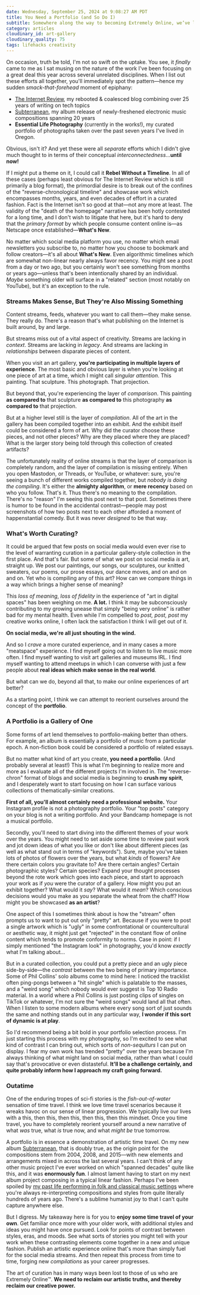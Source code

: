 ```yaml
---
date: Wednesday, September 25, 2024 at 9:08:27 AM PDT
title: You Need a Portfolio (and So Do I)
subtitle: Somewhere along the way to becoming Extremely Online, we’ve lost the art of curation. It’s time to reclaim our artistic truths.
category: articles
cloudinary_id: art-gallery
cloudinary_quality: 75
tags: lifehacks creativity
---
```


On occasion, truth be told, I'm not so swift on the uptake. You see, it _finally_ came to me as I sat musing on the nature of the work I've been focusing on a great deal this year across several unrelated disciplines. When I list out these efforts all together, you'll immediately spot the pattern—hence my sudden _smack-that-forehead_ moment of epiphany:

* [The Internet Review](https://theinternet.review), my rebooted & coalesced blog combining over 25 years of writing on tech topics
* [Subterranean](https://yarred.bandcamp.com/album/subterranean), my album release of  newly-freshened electronic music compositions spanning 20 years
* **Essential Life Photography** (currently in the works!), my curated portfolio of photographs taken over the past seven years I've lived in Oregon.

Obvious, isn't it? And yet these were all _separate_ efforts which I didn't give much thought to in terms of their conceptual _interconnectedness_…**until now!**

If I might put a theme on it, I could call it **Rebel Without a Timeline**. In all of these cases (perhaps least obvious for The Internet Review which is still primarily a blog format), the primordial desire is to break out of the confines of the "reverse-chronological timeline" and showcase work which encompasses months, years, and even decades of effort in a curated fashion. Fact is the Internet isn't so good at that—not any more at least. The validity of the "death of the homepage" narrative has been hotly contested for a long time, and I don't wish to litigate that here, but it's hard to deny that the _primary format_ by which people consume content online is—as Netscape once established—**What's New**.

No matter which social media platform you use, no matter which email newsletters you subscribe to, no matter how you choose to bookmark and follow creators—it's all about **What's New**. Even algorithmic timelines which are somewhat non-linear nearly always favor recency. You might see a post from a day or two ago, but you certainly won't see something from months or years ago—unless that's been intentionally shared by an individual. _Maybe_ something older will surface in a "related" section (most notably on YouTube), but it's an exception to the rule.

### Streams Makes Sense, But They're Also Missing Something

Content streams, feeds, whatever you want to call them—they make sense. They really do. There's a reason that's what publishing on the Internet is built around, by and large.

But streams miss out of a vital aspect of creativity. Streams are lacking in _context_. Streams are lacking in _legacy_. And streams are lacking in _relationships_ between disparate pieces of content.

When you visit an art gallery, **you're participating in multiple layers of experience**. The most basic and obvious layer is when you're looking at one piece of art at a time, which I might call _singular attention_. This painting. That sculpture. This photograph. That projection.

But beyond that, you're experiencing the layer of _comparison_. This painting **as compared to** that sculpture **as compared to** this photography **as compared to** that projection.

But at a higher level still is the layer of _compilation_. All of the art in the gallery has been compiled together into an exhibit. And the exhibit itself could be considered a form of art. Why did the curator choose these pieces, and not other pieces? Why are they placed where they are placed? What is the larger story being told through this collection of created artifacts?

The unfortunately reality of online streams is that the layer of comparison is completely random, and the layer of compilation is missing entirely. When you open Mastodon, or Threads, or YouTube, or whatever: sure, you're seeing a bunch of different works compiled together, but _nobody is doing the compiling_. It's either the **almighty algorithm**, or **mere recency** based on who you follow. That's it. Thus there's no meaning to the compilation. There's no "reason" I'm seeing this post next to that post. Sometimes there is humor to be found in the accidental contrast—people may post screenshots of how two posts next to each other afforded a moment of happenstantial comedy. But it was never _designed_ to be that way.

### What's Worth Curating?

It could be argued that few posts on social media would even ever rise to the level of warranting curation in a particular gallery-style collection in the first place. And that's fair. But some of what we post on social media _is_ art, straight up. We post our paintings, our songs, our sculptures, our knitted sweaters, our poems, our prose essays, our dance moves, and on and on and on. Yet who is compiling any of this art? How can we compare things in a way which brings a higher sense of meaning?

This _loss of meaning_, _loss of fidelity_ in the experience of "art in digital spaces" has been weighing on me. **A lot.** I think it may be subconsciously contributing to my growing unease that simply "being very online" is rather bad for my mental health. Even while I'm compelled to _post, post, post_ my creative works online, I often lack the satisfaction I think I will get out of it.

**On social media, we're all just shouting in the wind.**

And so I _crave_ a more curated experience, and in many cases a more "meatspace" experience. I find myself going out to listen to live music more often. I find myself wanting to visit art galleries and museums IRL. I find myself wanting to attend meetups in which I can converse with just a few people about **real ideas which make sense in the real world**.

But what can we do, beyond all that, to make our online experiences of art better?

As a starting point, I think we can attempt to reorient ourselves around the concept of the **portfolio**.

### A Portfolio is a Gallery of One

Some forms of art lend themselves to portfolio-making better than others. For example, an album is essentially a portfolio of music from a particular epoch. A non-fiction book could be considered a portfolio of related essays.

But no matter what kind of art you create, **you need a portfolio**. (And probably several at least!) This is what I'm beginning to realize more and more as I evaluate all of the different projects I'm involved in. The "reverse-chron" format of blogs and social media is beginning to **crush my spirit**, and I desperately want to start focusing on how I can surface various collections of thematically-similar creations.

**First of all, you'll almost certainly need a professional website.** Your Instagram profile is not a photography portfolio. Your "top posts" category on your blog is not a writing portfolio. And your Bandcamp homepage is not a musical portfolio.

Secondly, you'll need to start diving into the different themes of your work over the years. You might need to set aside some time to review past work and jot down ideas of what you like or don't like about different pieces (as well as what stand out in terms of "keywords"). Sure, maybe you've taken lots of photos of flowers over the years, but what _kinds_ of flowers? Are there certain colors you gravitate to? Are there certain angles? Certain photographic styles? Certain species? Expand your thought processes beyond the rote work which goes into each piece, and start to approach your work as if _you_ were the curator of a gallery. How might you put an exhibit together? What would it _say_? What would it _mean_? Which conscious decisions would you make as you separate the wheat from the chaff? How might you be showcased **as an artist**?

One aspect of this I sometimes think about is how the "stream" often prompts us to want to put out only "pretty" art. Because if you were to post a single artwork which is "ugly" in some confrontational or countercultural or aesthetic way, it might just get "rejected" in the constant flow of online content which tends to promote conformity to norms. Case in point: if I simply mentioned "the Instagram look" in photography, you'd know _exactly_ what I'm talking about…

But in a curated collection, you could put a pretty piece and an ugly piece side-by-side—the _contrast_ between the two being of primary importance. Some of Phil Collins' solo albums come to mind here: I noticed the tracklist often ping-pongs between a "hit single" which is palatable to the masses, and a "weird song" which nobody would ever suggest is Top 10 Radio material. In a world where a Phil Collins is just posting clips of singles on TikTok or whatever, I'm not sure the "weird songs" would land all that often. When I listen to some modern albums where every song sort of just sounds the same and nothing stands out in any particular way, **I wonder if this sort of dynamic is at play**.

So I'd recommend being a bit bold in your portfolio selection process. I'm just starting this process with my photography, so I'm excited to see what kind of contrast I can bring out, which sorts of _non-sequiturs_ I can put on display. I fear my own work has trended "pretty" over the years because I'm always thinking of what might land on social media, rather than what I could say that's provocative or even distasteful. **It'll be a challenge certainly, and quite probably inform how I approach my craft going forward.**

### Outatime

One of the enduring tropes of sci-fi stories is the _fish-out-of-water_ sensation of time travel. I think we love time travel scenarios because it wreaks havoc on our sense of linear progression. We typically live our lives with a this, then this, then this, then this, then this mindset. Once you time travel, you have to completely reorient yourself around a new narrative of what _was_ true, what _is_ true now, and what _might be_ true tomorrow.

A portfolio is in essence a demonstration of artistic time travel. On my new album [Subterranean](https://yarred.bandcamp.com/album/subterranean), that is doubly true, as the origin point for the compositions stem from 2004, 2008, and 2015—with new elements and arrangements mixed in across the last several years. I can't think of any other music project I've ever worked on which "spanned decades" quite like this, and it was **enormously fun**. I almost lament having to start on my next album project composing in a typical linear fashion. Perhaps I've been spoiled by [my past life performing in folk and classical music settings](https://jaredwhite.com/about#musician) where you're always re-interpreting compositions and styles from quite literally hundreds of years ago. There's a sublime humanist joy to that I can't quite capture anywhere else.

But I digress. My takeaway here is for you to **enjoy some time travel of your own**. Get familiar once more with your older work, with additional styles and ideas you might have once pursued. Look for points of contrast between styles, eras, and moods. See what sorts of stories you might tell with your work when these contrasting elements come together in a new and unique fashion. Publish an artistic experience online that's more than simply fuel for the social media streams. And then repeat this process from time to time, forging new _compilations_ as your career progresses.

The art of curation has in many ways been lost to those of us who are Extremely Online™. **We need to reclaim our artistic truths, and thereby reclaim our creative power.**
